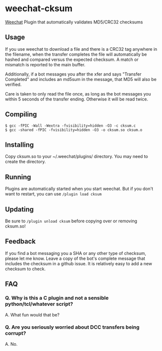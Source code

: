 weechat-cksum
=============

[Weechat][weechat_link] Plugin that automatically validates MD5/CRC32 checksums

Usage
-----

If you use weechat to download a file and there is a CRC32 tag
anywhere in the filename, when the transfer completes the file will
automatically be hashed and compared versus the expected checksum. A
match or mismatch is reported to the main buffer.

Additionally, if a bot messages you after the xfer and says "Transfer
Completed" and includes an md5sum in the message, that MD5 will also
be verified.

Care is taken to only read the file once, as long as the bot messages
you within 5 seconds of the transfer ending. Otherwise it will be read
twice.

Compiling
---------

    $ gcc -fPIC -Wall -Wextra -fvisibility=hidden -O3 -c cksum.c
    $ gcc -shared -fPIC -fvisibility=hidden -O3 -o cksum.so cksum.o

Installing
----------

Copy cksum.so to your ~/.weechat/plugins/ directory.
You may need to create the directory.

Running
-------

Plugins are automatically started when you start weechat.  But if you
don't want to restart, you can use `/plugin load cksum`

Updating
--------

Be sure to `/plugin unload cksum` before copying over or removing
cksum.so!

Feedback
--------

If you find a bot messaging you a SHA or any other type of checksum,
please let me know. Leave a copy of the bot's complete message that
includes the checksum in a github issue. It is relatively easy to add
a new checksum to check.

FAQ
---

### Q. Why is this a C plugin and not a sensible python/tcl/whatever script?
A. What fun would that be?

### Q. Are you seriously worried about DCC transfers being corrupt?
A. No.

[weechat_link]: http://www.weechat.org/